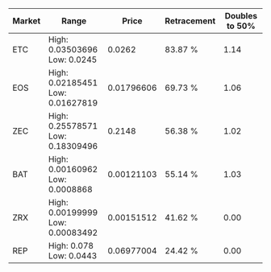 | Market | Range | Price| Retracement | Doubles to 50% |
| --- | --- | --- | --- | --- |
| ETC | High: 0.03503696<br />Low: 0.0245 | 0.0262 | 83.87 % | 1.14 |
| EOS | High: 0.02185451<br />Low: 0.01627819 | 0.01796606 | 69.73 % | 1.06 |
| ZEC | High: 0.25578571<br />Low: 0.18309496 | 0.2148 | 56.38 % | 1.02 |
| BAT | High: 0.00160962<br />Low: 0.0008868 | 0.00121103 | 55.14 % | 1.03 |
| ZRX | High: 0.00199999<br />Low: 0.00083492 | 0.00151512 | 41.62 % | 0.00 |
| REP | High: 0.078<br />Low: 0.0443 | 0.06977004 | 24.42 % | 0.00 |
